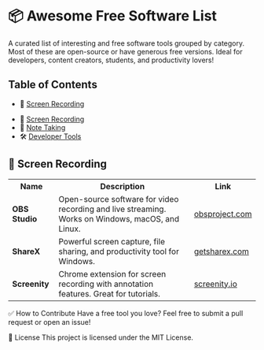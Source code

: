 # 📦 Awesome Free Software List

A curated list of interesting and free software tools grouped by category. Most of these are open-source or have generous free versions. Ideal for developers, content creators, students, and productivity lovers!


## Table of Contents
* 🎥 [Screen Recording](#screen-recording)
<!-- * [Branch and Merge](#Branch-merge) -->

<ul>
  <li>🎥 <a href="#screen-recording">Screen Recording</a></li>
  <li>📝 <a href="#note-taking">Note Taking</a></li>
  <li>🛠️ <a href="#developer-tools">Developer Tools</a></li>
</ul>



## 🎥 Screen Recording

<table>
  <tr>
    <th>Name</th>
    <th>Description</th>
    <th>Link</th>
  </tr>
  <tr>
    <td><strong>OBS Studio</strong></td>
    <td>Open-source software for video recording and live streaming. Works on Windows, macOS, and Linux.</td>
    <td><a href="https://obsproject.com">obsproject.com</a></td>
  </tr>
  <tr>
    <td><strong>ShareX</strong></td>
    <td>Powerful screen capture, file sharing, and productivity tool for Windows.</td>
    <td><a href="https://getsharex.com">getsharex.com</a></td>
  </tr>
	<tr>
    <td><strong>Screenity</strong></td>
    <td>Chrome extension for screen recording with annotation features. Great for tutorials.</td>
    <td><a href="https://screenity.io/en/">screenity.io</a></td>
  </tr>
</table>


✅ How to Contribute
Have a free tool you love? Feel free to submit a pull request or open an issue!

📄 License
This project is licensed under the MIT License.
